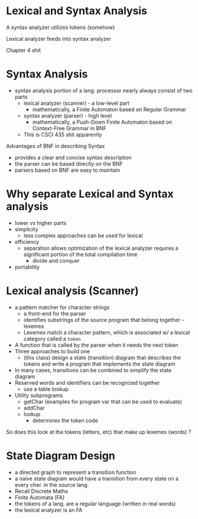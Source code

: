 # Lexical and Syntax Analysis

A syntax analyzer utilizes tokens (somehow)

Lexical analyzer feeds into syntax analyzer

Chapter 4 shit

# Syntax Analysis
- syntax analysis portion of a lang. processor nearly always consist of two parts
	- lexical analyzer (scanner) - a low-level part
		- mathematically, a Finite Automaton based on Regular Grammar
	- syntax analyzer (parser) - high level
		- mathematically, a Push-Down Finite Automaton based on Context-Free Grammar in BNF
	- This is CSCI 435 shit apparently

Advantages of BNF in describing Syntax
- provides a clear and concise syntax description
- the parser can be based directly on the BNF
- parsers based on BNF are easy to maintain

# Why separate Lexical and Syntax analysis
- lower vs higher parts
- simplicity
	- less complex approaches can be used for lexical
- efficiency
	- separation allows optimization of the lexical analyzer requires a significant portion of the total compilation time
		- divide and conquer
- portability

# Lexical analysis (Scanner)
- a pattern matcher for character strings
	- a front-end for the parser
	- identifies substrings of the source program that belong together - lexemes
	- Lexemes match a character pattern, which is associated w/ a lexical category called a `token`
- A function that is called by the parser when it needs the next token
- Three approaches to build one
	- (this class) design a state (transition) diagram that describes the tokens and write a program that implements the state diagram
- In many cases, transitions can be combined to simplify the state diagram
- Reserved words and identifiers can be recognized together 
	- use a table lookup
- Utility subprograms
	- getChar (examples for program var that can be used to evaluate)
	- addChar
	- lookup
		- determines the token code

So does this look at the tokens (letters, etc) that make up lexemes (words) ?

# State Diagram Design
- a directed graph to represent a transition function
- a naive state diagram would have a transition from every state on a every char. in the source lang.
- Recall Discrete Maths
- Finite Automata (FA)
- the tokens of a lang. are a regular language (written in real words)
- the lexical analyzer is an FA
















